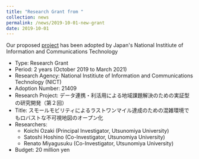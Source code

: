 ```yaml
---
title: "Research Grant from "
collection: news
permalink: /news/2019-10-01-new-grant
date: 2019-10-01
---
```


Our proposed [project](https://www.nict.go.jp/collabo/commission/k_21409.html) has been adopted by Japan's National Institiute of Information and Communications Technology


* Type: Research Grant
* Period: 2 years (October 2019 to March 2021)
* Research Agency: National Institiute of Information and Communications Technology (NICT)
* Adoption Number: 21409
* Research Project: データ連携・利活用による地域課題解決のための実証型の研究開発（第２回）
* Title: スモールモビリティによるラストワンマイル達成のための混雑環境でもロバストな不可視地図のオープン化
* Researchers: 
  * Koichi Ozaki (Principal Investigator, Utsunomiya University)
  * Satoshi Hoshino (Co-Investigator, Utsunomiya University)
  * Renato Miyagusuku (Co-Investigator, Utsunomiya University)
* Budget: 20 million yen